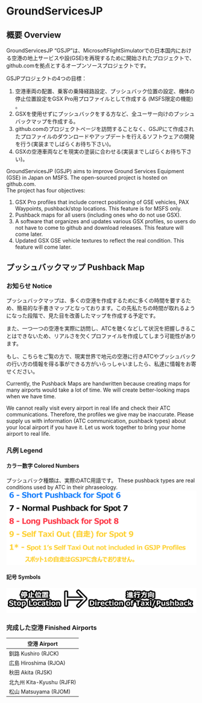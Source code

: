 # GroundServicesJP 
## 概要 Overview
GroundServicesJP “GSJP”は、MicrosoftFlightSimulatorでの日本国内における空港の地上サービスや設(GSE)を再現するために開始されたプロジェクトで、github.comを拠点とするオープンソースプロジェクトです。 

GSJPプロジェクトの4つの目標： 
1. 空港車両の配置、乗客の乗降経路設定、プッシュバック位置の設定、機体の停止位置設定をGSX Pro用プロファイルとして作成する (MSFS限定の機能) 。  
2. GSXを使用せずにプッシュバックをする方など、全ユーサー向けのプッシュバックマップを作成する。  
3. github.comのプロジェクトページを訪問することなく、GSJPにて作成されたプロファイルのダウンロードやアップデートを行えるソフトウェアの開発を行う(実装までしばらくお待ち下さい)。  
4. GSXの空港車両などを現実の塗装に合わせる(実装までしばらくお待ち下さい)。

GroundServicesJP (GSJP) aims to improve Ground Services Equipment (GSE) in Japan on MSFS. The open-sourced project is hosted on github.com.  
The project has four objectives:  
1. GSX Pro profiles that include correct positioning of GSE vehicles, PAX Waypoints, pushback/stop locations. This feature is for MSFS only.  
2. Pushback maps for all users (including ones who do not use GSX).  
3. A software that organizes and updates various GSX profiles, so users do not have to come to github and download releases. This feature will come later.  
4. Updated GSX GSE vehicle textures to reflect the real condition. This feature will come later.

## プッシュバックマップ  Pushback Map
### お知らせ Notice
プッシュバックマップは、多くの空港を作成するために多くの時間を要するため、簡易的な手書きマップとなっております。この先私たちの時間が取れるようになった段階で、見た目を改善したマップを作成する予定です。 

また、一つ一つの空港を実際に訪問し、ATCを聴くなどして状況を把握しきることはできないため、リアルさを欠くプロファイルを作成してしまう可能性があります。 

もし、こちらをご覧の方で、現実世界で地元の空港に行きATCやプッシュバックの行い方の情報を得る事ができる方がいらっしゃいましたら、私達に情報をお寄せください。 

Currently, the Pushback Maps are handwritten because creating maps for many airports would take a lot of time. We will create better-looking maps when we have time.   

We cannot really visit every airport in real life and check their ATC communications. Therefore, the profiles we give may be inaccurate. Please supply us with information (ATC communication, pushback types) about your local airport if you have it. Let us work together to bring your home airport to real life.  

### 凡例  Legend
#### カラー数字 Colored Numbers
プッシュバック種類は、実際のATC用語です。 These pushback types are real conditions used by ATC in their phraseology.  
![alt text](README_images/1.png)
#### 記号 Symbols 
![alt text](README_images/2.png)

### 完成した空港  Finished Airports
| 空港 Airport              |
| ------------------------ |
| 釧路 Kushiro (RJCK)       |
| 広島 Hiroshima (RJOA)     |
| 秋田 Akita (RJSK)         |
| 北九州 Kita-Kyushu (RJFR) |
| 松山 Matsuyama (RJOM)     |


